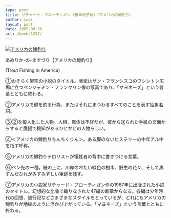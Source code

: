 ```yaml
---
type: post
title: リチャード・ブローティガン（藤本和子訳）『アメリカの鱒釣り』
author: sugi
layout: post
date: 2005-09-30
url: /book/1237/
---
```

<a href="http://www.amazon.co.jp/exec/obidos/ASIN/4102147020/chezsugi-22/ref=nosim/" onclick="_gaq.push(['_trackEvent', 'outbound-article', 'http://www.amazon.co.jp/exec/obidos/ASIN/4102147020/chezsugi-22/ref=nosim/', '']);" name="amazletlink" target="_blank"><img src="http://i0.wp.com/ecx.images-amazon.com/images/I/51VSBRT8D7L.SL160.jpg?w=660" alt="アメリカの鱒釣り" class="alignleft" data-recalc-dims="1" /></a>

あめりか-の-ますづり【アメリカの鱒釣り】

(Trout Fishing in America)
  
①おそらく架空の小説のタイトル。表紙はサン・フランシスコのワシントン広場に立つベンジャミン・フランクリン像の写真であり、「マヨネーズ」という言葉とともに終わる。
  
②アメリカで鱒を釣る行為、またはそれにまつわるすべてのことを表す抽象名詞。
  
③②を擬人化した人物。人相、風体は不詳だが、彼から送られた手紙の文面からすると鷹揚で機知があるひとかどの人物らしい。
  
④＜アメリカの鱒釣りちんちくりん＞。ある脚のないヒステリーの中年アル中を指す呼称。
  
⑤アメリカの鱒釣りテロリストが犠牲者の背中に書きつける言葉。
  
⑥ペン先の一種。紙の上に、川岸の冷たい緑色の樹木、野生の花々、そして黒ずんだひれがみずみずしい筆跡を残す。
  
⑦アメリカの小説家リチャード・ブローティガン作の1967年に出版された小説のタイトル。幻想的な比喩で織りなされた47編の断章からなる。各編は少年時代の回想、旅行記などさまざまなスタイルをとっているが、どれにもアメリカの鱒釣りが地紋のように浮かび上がっている。「マヨネーズ」という言葉とともに終わる。

